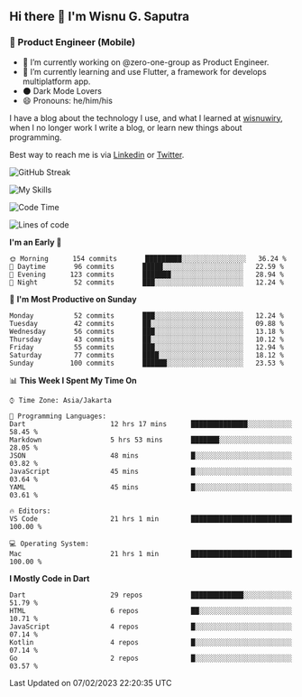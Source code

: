 ## Hi there 👋 I'm Wisnu G. Saputra

### :mobile_phone_off: Product Engineer (Mobile)

- 🔭 I’m currently working on @zero-one-group as Product Engineer.
- 🌱 I’m currently learning and use Flutter, a framework for develops multiplatform app.
- 🌑 Dark Mode Lovers
- 😄 Pronouns: he/him/his

I have a blog about the technology I use, and what I learned at [wisnuwiry](https://wisnuwiry.space/), when I no longer work I write a blog, or learn new things about programming.

Best way to reach me is via [Linkedin](https://www.linkedin.com/in/wisnu-saputra/) or [Twitter](https://twitter.com/wisnuwiry).

![GitHub Streak](https://streak-stats.demolab.com?user=wisnuwiry&theme=dark&hide_border=true)

![My Skills](https://skillicons.dev/icons?i=dart,flutter,kotlin,swift,js,css,neovim,git,linux&perline=5)

<!--START_SECTION:waka-->
![Code Time](http://img.shields.io/badge/Code%20Time-184%20hrs%2018%20mins-blue)

![Lines of code](https://img.shields.io/badge/From%20Hello%20World%20I%27ve%20Written-557%20Thousand%20lines%20of%20code-blue)

**I'm an Early 🐤** 

```text
🌞 Morning      154 commits       █████████░░░░░░░░░░░░░░░░   36.24 % 
🌆 Daytime       96 commits       █████░░░░░░░░░░░░░░░░░░░░   22.59 % 
🌃 Evening      123 commits       ███████░░░░░░░░░░░░░░░░░░   28.94 % 
🌙 Night         52 commits       ███░░░░░░░░░░░░░░░░░░░░░░   12.24 % 

```
📅 **I'm Most Productive on Sunday** 

```text
Monday          52 commits       ███░░░░░░░░░░░░░░░░░░░░░░   12.24 % 
Tuesday         42 commits       ██░░░░░░░░░░░░░░░░░░░░░░░   09.88 % 
Wednesday       56 commits       ███░░░░░░░░░░░░░░░░░░░░░░   13.18 % 
Thursday        43 commits       ██░░░░░░░░░░░░░░░░░░░░░░░   10.12 % 
Friday          55 commits       ███░░░░░░░░░░░░░░░░░░░░░░   12.94 % 
Saturday        77 commits       ████░░░░░░░░░░░░░░░░░░░░░   18.12 % 
Sunday         100 commits       ██████░░░░░░░░░░░░░░░░░░░   23.53 % 

```


📊 **This Week I Spent My Time On** 

```text
⌚︎ Time Zone: Asia/Jakarta

💬 Programming Languages: 
Dart                     12 hrs 17 mins      ██████████████░░░░░░░░░░░   58.45 % 
Markdown                 5 hrs 53 mins       ███████░░░░░░░░░░░░░░░░░░   28.05 % 
JSON                     48 mins             █░░░░░░░░░░░░░░░░░░░░░░░░   03.82 % 
JavaScript               45 mins             █░░░░░░░░░░░░░░░░░░░░░░░░   03.64 % 
YAML                     45 mins             █░░░░░░░░░░░░░░░░░░░░░░░░   03.61 % 

🔥 Editors: 
VS Code                  21 hrs 1 min        █████████████████████████   100.00 % 

💻 Operating System: 
Mac                      21 hrs 1 min        █████████████████████████   100.00 % 

```

**I Mostly Code in Dart** 

```text
Dart                     29 repos            █████████████░░░░░░░░░░░░   51.79 % 
HTML                     6 repos             ██░░░░░░░░░░░░░░░░░░░░░░░   10.71 % 
JavaScript               4 repos             █░░░░░░░░░░░░░░░░░░░░░░░░   07.14 % 
Kotlin                   4 repos             █░░░░░░░░░░░░░░░░░░░░░░░░   07.14 % 
Go                       2 repos             █░░░░░░░░░░░░░░░░░░░░░░░░   03.57 % 

```



 Last Updated on 07/02/2023 22:20:35 UTC
<!--END_SECTION:waka-->
